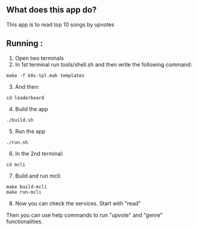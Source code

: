 ## What does this app do?

This app is to read top 10 songs by upvotes

## Running :
1. Open two terminals
2. In 1st terminal run tools/shell.sh and then write the following command:
<pre><code>make -f k8s-tpl.mak templates</code></pre>

3. And then:
<pre><code>cd leaderboard</code></pre>

4. Build the app
<pre><code>./build.sh</code></pre>

5. Run the app
<pre><code>./run.sh</code></pre>

6. In the 2nd terminal:
<pre><code>cd mcli</code></pre>

7. Build and run mcli:
<pre><code>make build-mcli
make run-mcli</code></pre>

8. Now you can check the services. Start with "read"

Then you can use help commands to run "upvote" and "genre" functionalities.

